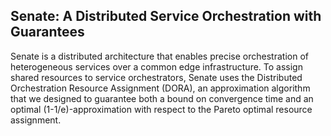 ## Senate: A Distributed Service Orchestration with Guarantees

Senate is a distributed architecture that enables precise orchestration of heterogeneous services over a common edge infrastructure. To assign shared resources to service orchestrators, Senate uses the Distributed Orchestration Resource Assignment (DORA), an approximation algorithm that we designed to guarantee both a bound on convergence time and an optimal (1-1/e)-approximation with respect to the Pareto optimal resource assignment.
